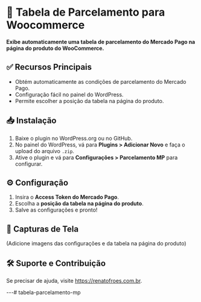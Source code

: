# 📌 Tabela de Parcelamento para Woocommerce

**Exibe automaticamente uma tabela de parcelamento do Mercado Pago na página do produto do WooCommerce.**

## ✅ Recursos Principais
- Obtém automaticamente as condições de parcelamento do Mercado Pago.
- Configuração fácil no painel do WordPress.
- Permite escolher a posição da tabela na página do produto.

## 📥 Instalação
1. Baixe o plugin no WordPress.org ou no GitHub.
2. No painel do WordPress, vá para **Plugins > Adicionar Novo** e faça o upload do arquivo `.zip`.
3. Ative o plugin e vá para **Configurações > Parcelamento MP** para configurar.

## ⚙️ Configuração
1. Insira o **Access Token do Mercado Pago**.
2. Escolha a **posição da tabela na página do produto**.
3. Salve as configurações e pronto!

## 📸 Capturas de Tela
(Adicione imagens das configurações e da tabela na página do produto)

## 🛠️ Suporte e Contribuição
Se precisar de ajuda, visite https://renatofroes.com.br.

---# tabela-parcelamento-mp
